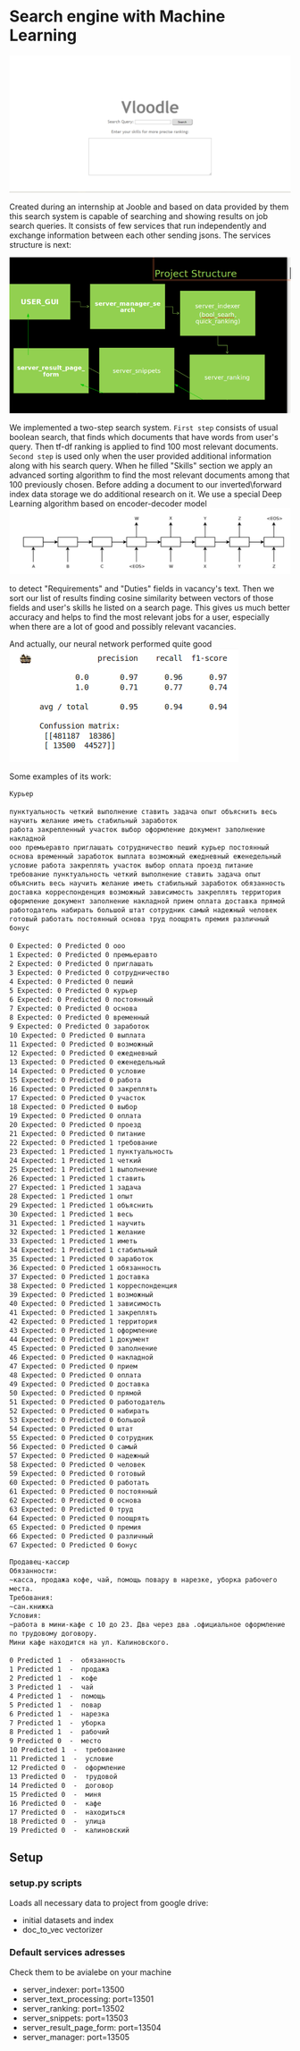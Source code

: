 # Search engine with Machine Learning
![alt text](https://github.com/Vivikar/jooble_se/blob/master/readme/pics/vloodlelogo.jpg)

Created during an internship at Jooble and based on data provided by them this search system is capable of searching and showing results on job search queries. It consists of few services that run independently and exchange information between each other sending jsons. The services structure is next:

![alt text](https://github.com/Vivikar/jooble_se/blob/master/readme/pics/struct.png)

We implemented a two-step search system. 
``First step`` consists of usual boolean search, that finds which documents that have words from user's query. Then tf-df ranking is applied to find 100 most relevant documents.
``Second step`` is used only when the user provided additional information along with his search query. When he filled "Skills" section we apply an advanced sorting algorithm to find the most relevant documents among that 100 previously chosen. Before adding a document to our inverted\forward index data storage we do additional research on it. We use a special Deep Learning algorithm based on  encoder-decoder model 
![alt text](https://github.com/Vivikar/jooble_se/blob/master/readme/pics/nnstr.jpg)

to detect "Requirements" and "Duties" fields in vacancy's text. Then we sort our list of results finding cosine similarity between vectors of those fields and user's skills he listed on a search page. This gives us much better accuracy and helps to find the most relevant jobs for a user, especially when there are a lot of good and possibly relevant vacancies.


And actually, our neural network performed quite good![alt text](https://github.com/Vivikar/jooble_se/blob/master/readme/pics/metrics.png)

Some examples of its work:
```
Курьер

пунктуальность четкий выполнение ставить задача опыт объяснить весь научить желание иметь стабильный заработок
работа закрепленный участок выбор оформление документ заполнение накладной
ооо премьеравто приглашать сотрудничество пеший курьер постоянный основа временный заработок выплата возможный ежедневный еженедельный условие работа закреплять участок выбор оплата проезд питание требование пунктуальность четкий выполнение ставить задача опыт объяснить весь научить желание иметь стабильный заработок обязанность доставка корреспонденция возможный зависимость закреплять территория оформление документ заполнение накладной прием оплата доставка прямой работодатель набирать большой штат сотрудник самый надежный человек готовый работать постоянный основа труд поощрять премия различный бонус

0 Expected: 0 Predicted 0 ооо
1 Expected: 0 Predicted 0 премьеравто
2 Expected: 0 Predicted 0 приглашать
3 Expected: 0 Predicted 0 сотрудничество
4 Expected: 0 Predicted 0 пеший
5 Expected: 0 Predicted 0 курьер
6 Expected: 0 Predicted 0 постоянный
7 Expected: 0 Predicted 0 основа
8 Expected: 0 Predicted 0 временный
9 Expected: 0 Predicted 0 заработок
10 Expected: 0 Predicted 0 выплата
11 Expected: 0 Predicted 0 возможный
12 Expected: 0 Predicted 0 ежедневный
13 Expected: 0 Predicted 0 еженедельный
14 Expected: 0 Predicted 0 условие
15 Expected: 0 Predicted 0 работа
16 Expected: 0 Predicted 0 закреплять
17 Expected: 0 Predicted 0 участок
18 Expected: 0 Predicted 0 выбор
19 Expected: 0 Predicted 0 оплата
20 Expected: 0 Predicted 0 проезд
21 Expected: 0 Predicted 0 питание
22 Expected: 0 Predicted 1 требование
23 Expected: 1 Predicted 1 пунктуальность
24 Expected: 1 Predicted 1 четкий
25 Expected: 1 Predicted 1 выполнение
26 Expected: 1 Predicted 1 ставить
27 Expected: 1 Predicted 1 задача
28 Expected: 1 Predicted 1 опыт
29 Expected: 1 Predicted 1 объяснить
30 Expected: 1 Predicted 1 весь
31 Expected: 1 Predicted 1 научить
32 Expected: 1 Predicted 1 желание
33 Expected: 1 Predicted 1 иметь
34 Expected: 1 Predicted 1 стабильный
35 Expected: 1 Predicted 0 заработок
36 Expected: 0 Predicted 1 обязанность
37 Expected: 0 Predicted 1 доставка
38 Expected: 0 Predicted 1 корреспонденция
39 Expected: 0 Predicted 1 возможный
40 Expected: 0 Predicted 1 зависимость
41 Expected: 0 Predicted 1 закреплять
42 Expected: 0 Predicted 1 территория
43 Expected: 0 Predicted 1 оформление
44 Expected: 0 Predicted 1 документ
45 Expected: 0 Predicted 0 заполнение
46 Expected: 0 Predicted 0 накладной
47 Expected: 0 Predicted 0 прием
48 Expected: 0 Predicted 0 оплата
49 Expected: 0 Predicted 0 доставка
50 Expected: 0 Predicted 0 прямой
51 Expected: 0 Predicted 0 работодатель
52 Expected: 0 Predicted 0 набирать
53 Expected: 0 Predicted 0 большой
54 Expected: 0 Predicted 0 штат
55 Expected: 0 Predicted 0 сотрудник
56 Expected: 0 Predicted 0 самый
57 Expected: 0 Predicted 0 надежный
58 Expected: 0 Predicted 0 человек
59 Expected: 0 Predicted 0 готовый
60 Expected: 0 Predicted 0 работать
61 Expected: 0 Predicted 0 постоянный
62 Expected: 0 Predicted 0 основа
63 Expected: 0 Predicted 0 труд
64 Expected: 0 Predicted 0 поощрять
65 Expected: 0 Predicted 0 премия
66 Expected: 0 Predicted 0 различный
67 Expected: 0 Predicted 0 бонус
```

```
Продавец-кассир
Обязанности:
~касса, продажа кофе, чай, помощь повару в нарезке, уборка рабочего места.
Требования:
~сан.книжка
Условия:
~работа в мини-кафе с 10 до 23. Два через два .официальное оформление по трудовому договору.
Мини кафе находится на ул. Калиновского.

0 Predicted 1  -  обязанность
1 Predicted 1  -  продажа
2 Predicted 1  -  кофе
3 Predicted 1  -  чай
4 Predicted 1  -  помощь
5 Predicted 1  -  повар
6 Predicted 1  -  нарезка
7 Predicted 1  -  уборка
8 Predicted 1  -  рабочий
9 Predicted 0  -  место
10 Predicted 1  -  требование
11 Predicted 1  -  условие
12 Predicted 0  -  оформление
13 Predicted 0  -  трудовой
14 Predicted 0  -  договор
15 Predicted 0  -  миня
16 Predicted 0  -  кафе
17 Predicted 0  -  находиться
18 Predicted 0  -  улица
19 Predicted 0  -  калиновский

```


## Setup
### setup.py scripts
Loads all necessary data to project from google drive:
- initial datasets and index
- doc_to_vec vectorizer

### Default services adresses
Check them to be avialebe on your machine
- server_indexer: port=13500
- server_text_processing: port=13501
- server_ranking: port=13502
- server_snippets: port=13503
- server_result_page_form: port=13504
- server_manager: port=13505

